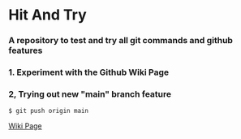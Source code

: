 # Hit And Try
### A repository to test and try all git commands and github features

### 1. Experiment with the Github Wiki Page
### 2, Trying out new "main" branch feature
```
$ git push origin main
```
[Wiki Page](https://github.com/greyhatlinux/HitAndTry/wiki)
